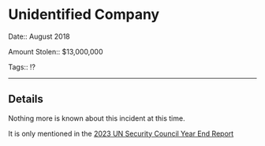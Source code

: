 # Unidentified Company

Date:: August 2018

Amount Stolen:: $13,000,000

Tags:: ⁉️

---

## Details


Nothing more is known about this incident at this time. 

It is only mentioned in the [2023 UN Security Council Year End Report](../pdfs/2024-03-07_UN-Security-Council_s-2024-215.pdf)